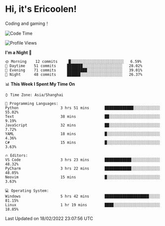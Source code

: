 # Hi, it's Ericoolen!
Coding and gaming！

<!--START_SECTION:waka-->
![Code Time](http://img.shields.io/badge/Code%20Time-182%20hrs%207%20mins-blue)

![Profile Views](http://img.shields.io/badge/Profile%20Views-2-blue)

**I'm a Night 🦉** 

```text
🌞 Morning    12 commits     █░░░░░░░░░░░░░░░░░░░░░░░░   6.59% 
🌆 Daytime    51 commits     ███████░░░░░░░░░░░░░░░░░░   28.02% 
🌃 Evening    71 commits     █████████░░░░░░░░░░░░░░░░   39.01% 
🌙 Night      48 commits     ██████░░░░░░░░░░░░░░░░░░░   26.37%

```


📊 **This Week I Spent My Time On** 

```text
⌚︎ Time Zone: Asia/Shanghai

💬 Programming Languages: 
Python                   3 hrs 51 mins       █████████████░░░░░░░░░░░░   55.02% 
Text                     38 mins             ██░░░░░░░░░░░░░░░░░░░░░░░   9.19% 
JavaScript               32 mins             ██░░░░░░░░░░░░░░░░░░░░░░░   7.72% 
YAML                     18 mins             █░░░░░░░░░░░░░░░░░░░░░░░░   4.36% 
C#                       15 mins             █░░░░░░░░░░░░░░░░░░░░░░░░   3.63%

🔥 Editors: 
VS Code                  3 hrs 23 mins       ████████████░░░░░░░░░░░░░   48.32% 
PyCharm                  3 hrs 22 mins       ████████████░░░░░░░░░░░░░   48.05% 
Neovim                   15 mins             █░░░░░░░░░░░░░░░░░░░░░░░░   3.63%

💻 Operating System: 
Windows                  5 hrs 42 mins       ████████████████████░░░░░   81.15% 
Linux                    1 hr 19 mins        ████░░░░░░░░░░░░░░░░░░░░░   18.85%

```


 Last Updated on 18/02/2022 23:07:56 UTC
<!--END_SECTION:waka-->

